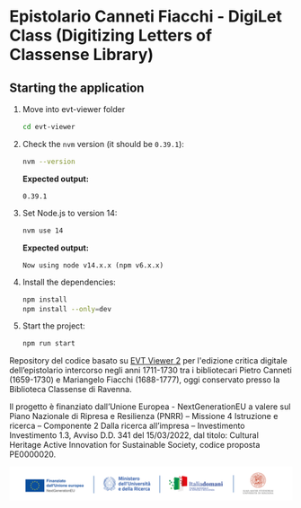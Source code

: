 # Epistolario Canneti Fiacchi - DigiLet Class (Digitizing Letters of Classense Library)

## Starting the application

1. Move into evt-viewer folder
    ```bash
    cd evt-viewer
    ```
2. Check the `nvm` version (it should be `0.39.1`):
   ```bash
   nvm --version
   ```
   **Expected output:**
   ```plaintext
   0.39.1
   ```
2. Set Node.js to version 14:
   ```bash
   nvm use 14
   ```
   **Expected output:**
   ```plaintext
   Now using node v14.x.x (npm v6.x.x)
   ```
3. Install the dependencies:
   ```bash
   npm install
   npm install --only=dev
   ```
4. Start the project:
   ```bash
   npm run start
   ```

Repository del codice basato su [EVT Viewer 2](https://github.com/evt-project/evt-viewer) per l'edizione critica digitale dell’epistolario intercorso negli anni 1711-1730 tra i bibliotecari Pietro Canneti (1659-1730) e Mariangelo Fiacchi (1688-1777), oggi conservato presso la Biblioteca Classense di Ravenna. 

Il progetto è finanziato dall’Unione Europea - NextGenerationEU a valere sul Piano Nazionale di Ripresa e Resilienza (PNRR) – Missione 4 Istruzione e ricerca – Componente 2 Dalla ricerca all’impresa – Investimento Investimento 1.3, Avviso D.D. 341 del 15/03/2022, dal titolo: Cultural Heritage Active Innovation for Sustainable Society, codice proposta PE0000020.

![Testata PNRR](testata-pnrr.png "Testata PNRR")

